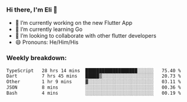 ### Hi there, I'm Eli 👋
- 🔭 I’m currently working on the new Flutter App
- 🌱 I’m currently learning Go
- 🦄 I’m looking to collaborate with other flutter developers
- 😄 Pronouns: He/Him/His

### Weekly breakdown:
<!--START_SECTION:waka-->

```txt
TypeScript   28 hrs 14 mins  ███████████████████░░░░░░   75.40 %
Dart         7 hrs 45 mins   █████▒░░░░░░░░░░░░░░░░░░░   20.73 %
Other        1 hr 9 mins     ▓░░░░░░░░░░░░░░░░░░░░░░░░   03.11 %
JSON         8 mins          ░░░░░░░░░░░░░░░░░░░░░░░░░   00.36 %
Bash         4 mins          ░░░░░░░░░░░░░░░░░░░░░░░░░   00.19 %
```

<!--END_SECTION:waka-->

